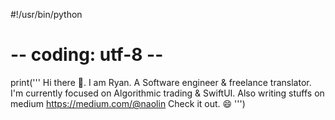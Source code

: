 #!/usr/bin/python
# -- coding: utf-8 --



print('''
Hi there 👋. I am Ryan. A Software engineer & freelance translator.
I'm currently focused on Algorithmic trading & SwiftUI.
Also writing stuffs on medium
https://medium.com/@naolin Check it out. 😄
''')
